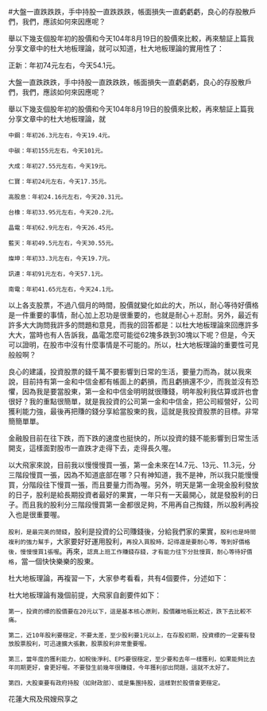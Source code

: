 #大盤一直跌跌跌，手中持股一直跌跌跌，帳面損失一直虧虧虧，良心的存股散戶們，我們，應該如何來因應呢？

舉以下幾支個股年初的股價和今天104年8月19日的股價來比較，再來驗証上篇我分享文章中的杜大地板理論，就可以知道，杜大地板理論的實用性了：

正新：年初74元左右，今天54.1元。

大盤一直跌跌跌，手中持股一直跌跌跌，帳面損失一直虧虧虧，良心的存股散戶們，我們，應該如何來因應呢？

舉以下幾支個股年初的股價和今天104年8月19日的股價來比較，再來驗証上篇我分享文章中的杜大地板理論，就
```
中鋼：年初26.3元左右，今天19.4元。

中碳：年初155元左右，今天101元。

大成：年初27.55元左右，今天19元。

仁寶：年初24元左右，今天17.35元。

高股息：年初24.16元左右，今天20.31元。

台橡：年初33.95元左右，今天20.2元。

晶電：年初62.9元左右，今天26.45元。

藍天：年初49.5元左右，今天30.55元。

燦坤：年初33.3元左右，今天19.7元。

訊連：年初91元左右，今天57.1元。

南電：年初41.65元左右，今天24.1元。
```

以上各支股票，不過八個月的時間，股價就變化如此的大，所以，耐心等待好價格是一件重要的事情，耐心加上忍功是很重要的，也就是耐心＋忍耐。另外，最近有許多大大詢問我許多的問題和意見，而我的回答都是：以杜大地板理論來回應許多大大，當時也有人告訴我，晶電怎麼可能從62塊多跌到30塊以下呢？但是，今天可以證明，在股市中沒有什麼事情是不可能的。所以，杜大地板理論的重要性可見般般啊？

良心的建議，投資股票的錢千萬不要影響到日常的生活，要量力而為，就以我來說，目前持有第一金和中信金都有帳面上的虧損，而且虧損還不少，而我並沒有恐懼，因為我是要當股東，第一金和中信金明明就很賺錢，明年股利我估算或許也會很好？我的重點很簡單，就是我投資的公司第一金和中信金，把公司經營好，公司獲利能力強，最後再把賺的錢分享給當股東的我，這就是我投資股票的目標。非常簡簡單單。

金融股目前在往下跌，而下跌的速度也挺快的，所以投資的錢不能影響到日常生活開支，這樣面對股市一直跌才走得下去，走得長久喔。

以大飛家來說，目前我以慢慢慢買一張，第一金未來在14.7元、13元、11.3元，分三階段慢買一張，因為不知道底部在哪？只有神知道，我不是神，所以我只能慢慢買，分階段往下慢買一張，而且要量力而為喔。另外，明天是第一金現金股利發放的日子，股利是給長期投資者最好的果實，一年只有一天最開心，就是發股利的日子。而且我的股利分三階段慢買第一金都很足夠，不用再自己掏錢，所以股利再投入也是很重要喔。

`股利，是最完美的閒錢`，股利是投資的公司賺錢後，分給我們家的果實，`股利也是時間複利的強力幫手`，大家要好好運用股利，`再投入買股時，記得還是要耐心等，等到好價格後，慢慢慢買1張喔`。再來，`認真上班工作賺錢存錢，才有能力往下分批慢買，耐心等待好價格`，當一個快快樂樂的股東。

杜大地板理論，再複習一下，大家參考看看，共有4個要件，分述如下：

杜大地板理論有幾個前提，大飛家自創要件如下：

```
第一，投資的標的股價要在20元以下，這是基本核心原則，股價離地板比較近，跌下去比較不痛。

第二，近10年股利要穩定，不要太差，至少股利要1元以上，在存股初期，投資標的一定要有發放股票股利，可迅速擴大張數，股票股利非常重要喔。

第三，當年度的獲利能力，如稅後淨利、EPS要很穩定，至少要和去年一樣獲利，如果能夠比去年同期更好，會更好喔。不要發生前幾年很賺錢，今年獲利卻出問題，這就不太好了。

第四，大股東要有政府持股（如財政部）、或是集團持股，這樣對於股價會更穩定。
```


花蓮大飛及飛嫂飛享之

